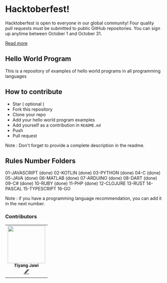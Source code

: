 # Hacktoberfest!

Hacktoberfest is open to everyone in our global community! Four quality pull requests must be submitted to public GitHub repositories. You can sign up anytime between October 1 and October 31.

[Read more](https://hacktoberfest.digitalocean.com/faq/)

## Hello World Program

This is a repository of examples of hello world programs in all programming languages

## How to contribute

- Star ( optional )
- Fork this repository
- Clone your repo
- Add your hello world program examples
- Add yourself as a contribution in `README.md`
- Push
- Pull request

Note : Don't forget to provide a complete description in the readme.


## Rules Number Folders

01-JAVASCRIPT (done)
02-KOTLIN (done)
03-PYTHON (done)
04-C (done)
05-JAVA (done)
06-MATLAB (done)
07-ARDUINO (done)
08-DART (done)
09-C# (done)
10-RUBY (done)
11-PHP (done)
12-CLOJURE
13-RUST 
14-PASCAL 
15-TYPESCRIPT 
16-GO

Note : if you have a programming language recommendation, you can add it in the next number.


### Contributors

<!-- ALL-CONTRIBUTORS-LIST:START - Do not remove or modify this section -->
<!-- prettier-ignore-start -->
<!-- markdownlint-disable -->
<table >
  <tr>
   <td align="center"><a href="https://github.com/tiyang-jawi"><img src="https://avatars3.githubusercontent.com/u/66328103?v=4" width="120px;" alt=""/><br /><sub><b>Tiyang Jawi</b></sub></a><br /><a href="#content-tiyang-jawi" title="Content">🖋</a></td>
  </tr>
  <tr>
